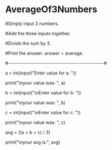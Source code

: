 # AverageOf3Numbers

#Simply input 3 numbers.

#Add the three inputs together.

#Divide the sum by 3.

#Print the answer. answer = average.

#-----------------------------------------------#

a = int(input("Enter value for a: "))

print("\nyour value was: ", a)

b = int(input("\nEnter value for b: "))

print("\nyour value was: ", b)

c = int(input("\nEnter value for c: "))

print("\nyour value was: ", c)

avg = ((a + b + c) / 3)

print("\nyour avg is:", avg)
